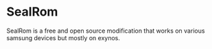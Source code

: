 # SealRom
SealRom is a free and open source modification that works on various samsung devices but mostly on exynos.
